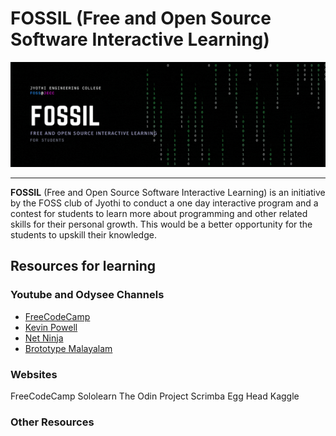 # **FOSSIL** (Free and Open Source Software Interactive Learning)

![FOSSIL Banner](https://github.com/FOSS-JECC/FOSSIL/blob/main/img/FOSSIL-banner.gif)

---
**FOSSIL** (Free and Open Source Software Interactive Learning) is an initiative by the FOSS club of Jyothi to conduct a one day interactive program and a contest for students to learn more about programming and other related skills for their personal growth.  This would be a better opportunity for the students to upskill their knowledge.  

## Resources for learning

### Youtube and Odysee Channels

- [FreeCodeCamp](https://www.youtube.com/@freecodecamp)
- [Kevin Powell](https://www.youtube.com/@KevinPowell)
- [Net Ninja](https://www.youtube.com/@NetNinja)
- [Brototype Malayalam](https://www.youtube.com/@BrototypeMalayalam)

### Websites

FreeCodeCamp
Sololearn
The Odin Project
Scrimba
Egg Head
Kaggle

### Other Resources
